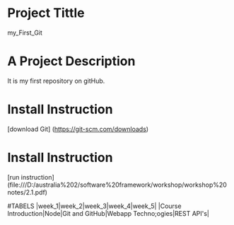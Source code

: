 
# Project Tittle
my_First_Git

# A Project Description
It is my first repository on gitHub.

# Install Instruction
[download Git] (https://git-scm.com/downloads)

# Install Instruction
[run instruction] (file:///D:/australia%202/software%20framework/workshop/workshop%20notes/2.1.pdf)

#TABELS
|week_1|week_2|week_3|week_4|week_5|
|Course Introduction|Node|Git and GitHub|Webapp Techno;ogies|REST API's|
